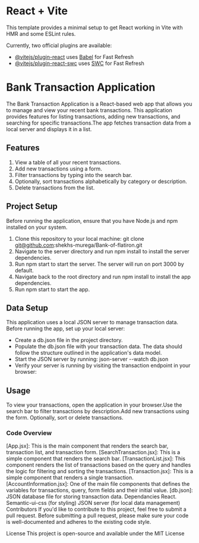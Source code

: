 # React + Vite

This template provides a minimal setup to get React working in Vite with HMR and some ESLint rules.

Currently, two official plugins are available:

- [@vitejs/plugin-react](https://github.com/vitejs/vite-plugin-react/blob/main/packages/plugin-react/README.md) uses [Babel](https://babeljs.io/) for Fast Refresh
- [@vitejs/plugin-react-swc](https://github.com/vitejs/vite-plugin-react-swc) uses [SWC](https://swc.rs/) for Fast Refresh
# Bank Transaction Application
The Bank Transaction Application is a React-based web app that allows you to manage and view your recent bank transactions. This application provides features for listing transactions, adding new transactions, and searching for specific transactions.The app fetches transaction data from a local server and displays it in a list.

## Features
1. View a table of all your recent transactions.
2. Add new transactions using a form.
3. Filter transactions by typing into the search bar.
4. Optionally, sort transactions alphabetically by category or description.
5. Delete transactions from the list.

## Project Setup
Before running the application, ensure that you have Node.js and npm installed on your system.

1. Clone this repository to your local machine:
       git clone git@github.com:shekhs-murega/Bank-of-flatiron.git
2. Navigate to the server directory and run npm install to install the server dependencies.
3. Run npm start to start the server. The server will run on port 3000 by default.
4. Navigate back to the root directory and run npm install to install the app dependencies.
5. Run npm start to start the app.

## Data Setup
This application uses a local JSON server to manage transaction data. Before running the app, set up your local server:

- Create a db.json file in the project directory.
- Populate the db.json file with your transaction data. The data should follow   the structure outlined in the application's data model.
- Start the JSON server by running:
    json-server --watch db.json 
- Verify your server is running by visiting the transaction endpoint in your browser:

## Usage
To view your transactions, open the application in your browser.Use the search bar to filter transactions by description.Add new transactions using the form.
Optionally, sort or delete transactions.

### Code Overview
[App.jsx]: This is the main component that renders the search bar, transaction list, and transaction form.
[SearchTransaction.jsx]: This is a simple component that renders the search bar.
[TransactionList.jsx]: This component renders the list of transactions based on the query and handles the logic for filtering and sorting the transactions.
[Transaction.jsx]: This is a simple component that renders a single transaction.
[AccountInformation.jsx]: One of the main file components that defines the variables for transactions, query, form fields and their initial value.
[db.json]: JSON database file for storing transaction data.
Dependancies
React.
Semantic-ui-css (for styling)
JSON server (for local data management)
Contributors
If you'd like to contribute to this project, feel free to submit a pull request. Before submitting a pull request, please make sure your code is well-documented and adheres to the existing code style.

License
This project is open-source and available under the MIT License